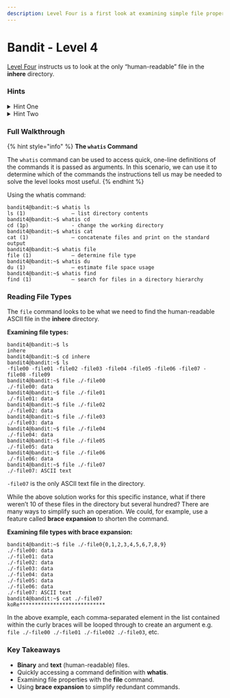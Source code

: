 ```yaml
---
description: Level Four is a first look at examining simple file properties.
---
```


# Bandit - Level 4

[Level Four](https://overthewire.org/wargames/bandit/bandit5.html) instructs us to look at the only “human-readable” file in the **inhere** directory.

### Hints

<details>

<summary>Hint One</summary>

What is a human-readable file?

Files contain arbitrary data in the form of binary – collections of 0’s and 1’s. What makes files unique is not how the underlying data is represented, but the context in which this data is interpreted. Certain collections of binary bits can be interpreted according to a standard to be rendered as human-readable characters to the user and others cannot. If you attempt to `cat` the contents of a file not intended to be represented as human-readable text, the result will appear to be gibberish.

In most computer systems, text files (intended to be read by humans) are represented using the [ASCII Standard](https://en.wikipedia.org/wiki/ASCII). How do we identify ASCII files using our Linux shell?

</details>

<details>

<summary>Hint Two</summary>

The instructions for the level suggest the following commands may be useful for solving the challenge:

`ls`, `cd`, `cat`, `file`, `du`, `find`

What do each of these commands do?

</details>

### Full Walkthrough

{% hint style="info" %}
**The `whatis` Command**

The `whatis` command can be used to access quick, one-line definitions of the commands it is passed as arguments. In this scenario, we can use it to determine which of the commands the instructions tell us may be needed to solve the level looks most useful.
{% endhint %}

Using the whatis command:

```shell-session
bandit4@bandit:~$ whatis ls
ls (1)               – list directory contents
bandit4@bandit:~$ whatis cd
cd (1p)              - change the working directory
bandit4@bandit:~$ whatis cat
cat (1)              – concatenate files and print on the standard output
bandit4@bandit:~$ whatis file
file (1)             – determine file type
bandit4@bandit:~$ whatis du
du (1)               – estimate file space usage
bandit4@bandit:~$ whatis find
find (1)             – search for files in a directory hierarchy
```

### Reading File Types

The `file` command looks to be what we need to find the human-readable ASCII file in the **inhere** directory.

**Examining file types:**

```shell-session
bandit4@bandit:~$ ls
inhere
bandit4@bandit:~$ cd inhere
bandit4@bandit:~$ ls
-file00 -file01 -file02 -file03 -file04 -file05 -file06 -file07 -file08 -file09
bandit4@bandit:~$ file ./-file00
./-file00: data
bandit4@bandit:~$ file ./-file01
./-file01: data
bandit4@bandit:~$ file ./-file02
./-file02: data
bandit4@bandit:~$ file ./-file03
./-file03: data
bandit4@bandit:~$ file ./-file04
./-file04: data
bandit4@bandit:~$ file ./-file05
./-file05: data
bandit4@bandit:~$ file ./-file06
./-file06: data
bandit4@bandit:~$ file ./-file07
./-file07: ASCII text
```

`-file07` is the only ASCII text file in the directory.

While the above solution works for this specific instance, what if there weren’t 10 of these files in the directory but several hundred? There are many ways to simplify such an operation. We could, for example, use a feature called **brace expansion** to shorten the command.

**Examining file types with brace expansion:**

```shell-session
bandit4@bandit:~$ file ./-file0{0,1,2,3,4,5,6,7,8,9}
./-file00: data
./-file01: data
./-file02: data
./-file03: data
./-file04: data
./-file05: data
./-file06: data
./-file07: ASCII text
bandit4@bandit:~$ cat ./-file07
koRe****************************
```

In the above example, each comma-separated element in the list contained within the curly braces will be looped through to create an argument e.g. `file ./-file00 ./-file01 ./-file002 ./-file03`, etc.

### Key Takeaways

* **Binary** and **text** (human-readable) files.
* Quickly accessing a command definition with **whatis**.
* Examining file properties with the **file** command.
* Using **brace expansion** to simplify redundant commands.
